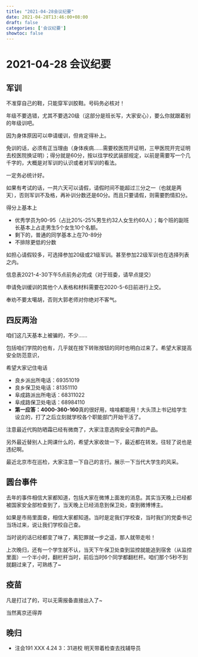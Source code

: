 ```yaml
---
title: "2021-04-28会议纪要" 
date: 2021-04-28T13:46:00+08:00
draft: false
categories: ['会议纪要']
showtoc: false
---
```


# 2021-04-28 会议纪要

## 军训

不准穿自己的鞋，只能穿军训胶鞋。号码务必核对！

年级不要选错，尤其不要选20级（这部分是班长写，大家安心），要么你就跟着别的年级训吧。

因为身体原因可以申请缓训，但肯定得补上。

免训的话，必须有正当理由（身体疾病……需要校医院开证明，三甲医院开完证明去校医院换证明）；得分就是60分，按以往学校武装部规定，以前是需要写一个几千字的，大概是对军训的认识或者对军训的看法。

一定务必统计好。

如果有考试的话，一共六天可以请假，请假时间不能超过三分之一（也就是两天），否则军训不及格，再补训分数还是60分。而且只要请假，则需要酌情扣分。

得分上基本上

- 优秀学员为90-95（占比20%-25%男生约32人女生约60人）；每个班的副班长基本上占走男生5个女生10个名额。
- 剩下的，普通的同学基本上在70-89分
- 不排除更低的分数

如担心请假较多，可选择参加20级或21级军训。甚至参加22级军训也在选择列表之内。

信息表2021-4-30下午5点前务必完成（对于班委，请早点提交）

申请免训缓训的其他个人表格和材料需要在2020-5-6日前进行上交。

奉劝不要太噶胡，否则大郭老师对你绝对不客气。

## 四反两治

咱们这几天基本上被骗的，不少……

包括咱们学院的也有，几乎就在按下转账按钮的同时也明白过来了。希望大家提高安全防范意识，

希望大家记住电话

- 良乡派出所电话：69351019
- 良乡保卫处电话：81351110
- 阜成路派出所电话：68311022
- 阜成路保卫处电话：68984110
- **第一应答：4000-360-160**真的很好用，啥啥都能用！大头顶上书记给学生设立的，打了之后立刻就学校各个职能部门开始干活了。

注意最近代购防晒霜已经有微商了，大家注意选购安全可靠的产品。

另外最近替别人上网课什么的，希望大家收敛一下，最近都在转发。往轻了说也是违纪啊。

最近北京市在巡检，大家注意一下自己的言行。展示一下当代大学生的风采。

## 圆台事件

去年的事件相信大家都知道，包括大家在微博上面发的消息。其实当天晚上已经都被国家安全部检查到了，当天晚上已经消息到保卫处，查到微博博主。

如果是市局里面查，相信大家都知道。当时是定我们学校查，当时我们的党委书记当场过来，说让我们学校自己查。

当时说的话已经都变了味了，离犯罪就一步之遥，那人就带走啦！

上次晚归，还有一个学生就不认，当天下午保卫处查到监控就能追到宿舍（从监控里面）一个半小时，翻栏杆当时，前后当时6个同学都翻栏杆。咱们那个5秒不到就翻过来了，可熟练了~

## 疫苗

凡是打过了的，可以无需报备直接出入了~

当然离京还得弄

## 晚归

- 注会191 XXX 4.24 3：31进校
明天带着检查去找辅导员
